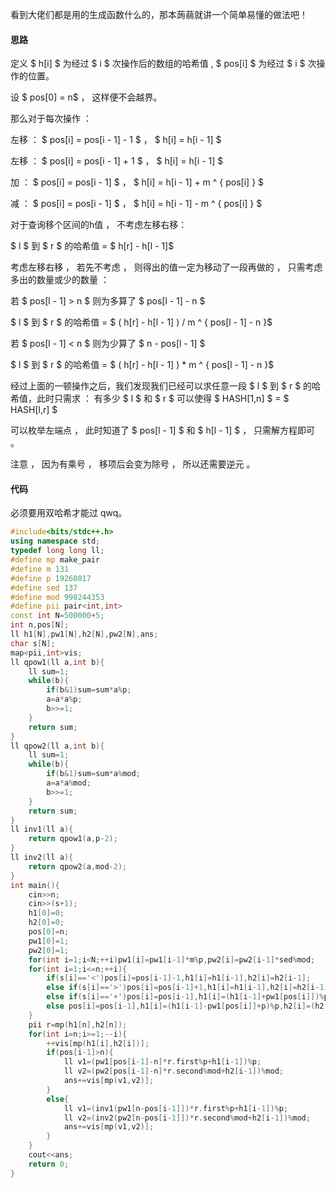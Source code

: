 看到大佬们都是用的生成函数什么的，那本蒟蒻就讲一个简单易懂的做法吧！

#### 思路



定义 $ h[i] $ 为经过 $ i $ 次操作后的数组的哈希值 , $ pos[i] $ 为经过 $ i $ 次操作的位置。

设 $ pos[0] = n$ ， 这样便不会越界。

那么对于每次操作 ：

左移 ：  $ pos[i] = pos[i - 1] - 1 $ ， $ h[i] = h[i - 1] $

左移 ： $ pos[i] = pos[i - 1] + 1 $ ， $ h[i] = h[i - 1] $

加 ： $ pos[i] = pos[i - 1] $ ， $ h[i] = h[i - 1] + m ^ { pos[i] } $ 

减 ： $ pos[i] = pos[i - 1] $ ， $ h[i] = h[i - 1] - m ^ { pos[i] } $ 

对于查询移个区间的h值 ， 不考虑左移右移：

$ l $ 到 $ r $ 的哈希值 = $ h[r] - h[l - 1]$

考虑左移右移 ， 若先不考虑 ， 则得出的值一定为移动了一段再做的 ， 只需考虑多出的数量或少的数量 ：

若 $ pos[l - 1] > n $ 则为多算了 $ pos[l - 1] - n $ 

$ l $ 到 $ r $ 的哈希值 = $ ( h[r] - h[l - 1] ) / m ^ { pos[l - 1] - n }$

若 $ pos[l - 1] < n $ 则为少算了 $ n - pos[l - 1] $ 

$ l $ 到 $ r $ 的哈希值 = $ ( h[r] - h[l - 1] ) * m ^ { pos[l - 1] - n }$

经过上面的一顿操作之后，我们发现我们已经可以求任意一段 $ l $ 到 $ r $ 的哈希值，此时只需求 ： 
有多少 $ l $ 和 $ r $ 可以使得 $ HASH[1,n] $ = $ HASH[l,r] $

可以枚举左端点 ， 此时知道了 $ pos[l - 1] $ 和 $ h[l - 1] $ ， 只需解方程即可 。

注意 ， 因为有乘号 ， 移项后会变为除号 ， 所以还需要逆元 。

#### 代码

必须要用双哈希才能过 qwq。

```cpp
#include<bits/stdc++.h>
using namespace std;
typedef long long ll;
#define mp make_pair
#define m 131
#define p 19260817
#define sed 137
#define mod 998244353
#define pii pair<int,int>
const int N=500000+5;
int n,pos[N];
ll h1[N],pw1[N],h2[N],pw2[N],ans;
char s[N];
map<pii,int>vis;
ll qpow1(ll a,int b){
	ll sum=1;
	while(b){
		if(b&1)sum=sum*a%p;
		a=a*a%p;
		b>>=1;
	}
	return sum;
}
ll qpow2(ll a,int b){
	ll sum=1;
	while(b){
		if(b&1)sum=sum*a%mod;
		a=a*a%mod;
		b>>=1;
	}
	return sum;
}
ll inv1(ll a){
	return qpow1(a,p-2);	
}
ll inv2(ll a){
	return qpow2(a,mod-2);	
}
int main(){
	cin>>n;
	cin>>(s+1);
	h1[0]=0;
	h2[0]=0;
	pos[0]=n;
	pw1[0]=1;
	pw2[0]=1;
	for(int i=1;i<N;++i)pw1[i]=pw1[i-1]*m%p,pw2[i]=pw2[i-1]*sed%mod;
	for(int i=1;i<=n;++i){
		if(s[i]=='<')pos[i]=pos[i-1]-1,h1[i]=h1[i-1],h2[i]=h2[i-1];
		else if(s[i]=='>')pos[i]=pos[i-1]+1,h1[i]=h1[i-1],h2[i]=h2[i-1];	
		else if(s[i]=='+')pos[i]=pos[i-1],h1[i]=(h1[i-1]+pw1[pos[i]])%p,h1[i]=(h1[i-1]+pw1[pos[i]])%p,h2[i]=(h2[i-1]+pw2[pos[i]])%mod;
		else pos[i]=pos[i-1],h1[i]=(h1[i-1]-pw1[pos[i]]+p)%p,h2[i]=(h2[i-1]-pw2[pos[i]]+mod)%mod;
	}
	pii r=mp(h1[n],h2[n]);
	for(int i=n;i>=1;--i){
		++vis[mp(h1[i],h2[i])];
		if(pos[i-1]>n){
			ll v1=(pw1[pos[i-1]-n]*r.first%p+h1[i-1])%p;
			ll v2=(pw2[pos[i-1]-n]*r.second%mod+h2[i-1])%mod;
			ans+=vis[mp(v1,v2)];
		}
		else{
			ll v1=(inv1(pw1[n-pos[i-1]])*r.first%p+h1[i-1])%p;
			ll v2=(inv2(pw2[n-pos[i-1]])*r.second%mod+h2[i-1])%mod;
			ans+=vis[mp(v1,v2)];
		}
	}
	cout<<ans;
	return 0;
}